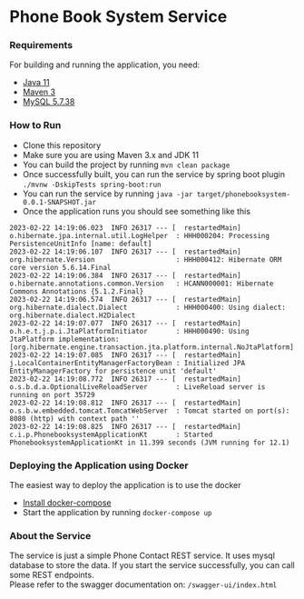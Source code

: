 # Phone Book System Service

### Requirements

For building and running the application, you need:

* [Java 11](https://www.oracle.com/java/technologies/javase/jdk11-archive-downloads.html)
* [Maven 3](https://maven.apache.org/download.cgi)
* [MySQL 5.7.38](https://dev.mysql.com/downloads/mysql/)

### How to Run

* Clone this repository
* Make sure you are using Maven 3.x and JDK 11
* You can build the project by running ```mvn clean package```
* Once successfully built, you can run the service by spring boot plugin ```./mvnw -DskipTests spring-boot:run```
* You can run the service by running ```java -jar target/phonebooksystem-0.0.1-SNAPSHOT.jar```
* Once the application runs you should see something like this
```
2023-02-22 14:19:06.023  INFO 26317 --- [  restartedMain] o.hibernate.jpa.internal.util.LogHelper  : HHH000204: Processing PersistenceUnitInfo [name: default]
2023-02-22 14:19:06.107  INFO 26317 --- [  restartedMain] org.hibernate.Version                    : HHH000412: Hibernate ORM core version 5.6.14.Final
2023-02-22 14:19:06.384  INFO 26317 --- [  restartedMain] o.hibernate.annotations.common.Version   : HCANN000001: Hibernate Commons Annotations {5.1.2.Final}
2023-02-22 14:19:06.574  INFO 26317 --- [  restartedMain] org.hibernate.dialect.Dialect            : HHH000400: Using dialect: org.hibernate.dialect.H2Dialect
2023-02-22 14:19:07.077  INFO 26317 --- [  restartedMain] o.h.e.t.j.p.i.JtaPlatformInitiator       : HHH000490: Using JtaPlatform implementation: [org.hibernate.engine.transaction.jta.platform.internal.NoJtaPlatform]
2023-02-22 14:19:07.085  INFO 26317 --- [  restartedMain] j.LocalContainerEntityManagerFactoryBean : Initialized JPA EntityManagerFactory for persistence unit 'default'
2023-02-22 14:19:08.772  INFO 26317 --- [  restartedMain] o.s.b.d.a.OptionalLiveReloadServer       : LiveReload server is running on port 35729
2023-02-22 14:19:08.812  INFO 26317 --- [  restartedMain] o.s.b.w.embedded.tomcat.TomcatWebServer  : Tomcat started on port(s): 8080 (http) with context path ''
2023-02-22 14:19:08.825  INFO 26317 --- [  restartedMain] c.i.p.PhonebooksystemApplicationKt       : Started PhonebooksystemApplicationKt in 11.399 seconds (JVM running for 12.1)

```

### Deploying the Application using Docker
The easiest way to deploy the application is to use the docker
* [Install docker-compose](https://docs.docker.com/compose/install/)
* Start the application by running ```docker-compose up```

### About the Service
The service is just a simple Phone Contact REST service. It uses mysql database to store the data. If you start the service successfully, you can call some REST endpoints.<br />
Please refer to the swagger documentation on: ```/swagger-ui/index.html```

